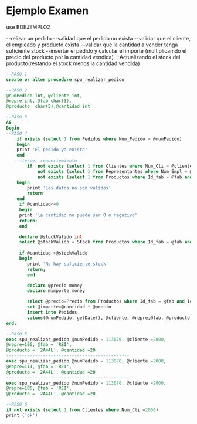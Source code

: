# Ejemplo Examen
use BDEJEMPLO2

--relizar un pedido
--validad que el pedido no exista
--validar que el cliente, el empleado y producto exista
--validar que la cantidad a vender tenga suficiente stock
--insertar el pedido y calcular el importe (multiplicamdo el precio del producto por la cantidad vendida)
--Actualizando el stock del producto(restando el stock menos la cantidad vendida)
```sql
--PASO 1
create or alter procedure spu_realizar_pedido

--PASO 2
@numPedido int, @cliente int,
@repre int, @fab char(3),
@producto  char(5),@cantidad int

--PASO 3
AS
Begin
--PASO 4
	if exists (select 1 from Pedidos where Num_Pedido = @numPedido)
	begin
	print 'El pedido ya existe'
	end
	--tercer requeriemiento
		if  not exists (select 1 from Clientes where Num_Cli = @cliente) or
			not exists (select 1 from Representantes where Num_Empl = @repre) or
			not exists (select 1 from Productos where Id_fab = @fab and Id_producto = @producto) 
	begin
		print 'Los datos no son validos'
		return
	end
	 if @cantidad<=0
	 begin
	 print 'la cantidad no puede ser 0 o negativo'
	 return;
	 end

	 declare @stockValido int
	 select @stockValido = Stock from Productos where Id_fab = @fab and Id_producto = @producto
	 
	 if @cantidad >@stockValido
	 begin
		print 'No hay suficiente stock'
		return;
		end

		declare @precio money
		declare @importe money

		select @precio=Precio from Productos where Id_fab = @fab and Id_producto = @producto
		set @importe=@cantidad * @precio
		insert into Pedidos
		values(@numPedido, getDate(), @cliente, @repre,@fab, @producto, @cantidad)
end;

--PASO 5
exec spu_realizar_pedido @numPedido = 113070, @cliente =2000,
@repre=106, @fab = 'REI',
@producto = '2A44L', @cantidad =20
-----------------------------------------------
exec spu_realizar_pedido @numPedido = 113070, @cliente =2000,
@repre=111, @fab = 'REI',
@producto = '2A44L', @cantidad =20
-----------------------------------------------
exec spu_realizar_pedido @numPedido = 113070, @cliente =2000,
@repre=106, @fab = 'REI',
@producto = '2A44L', @cantidad =20

--PASO 6
if not exists (select 1 from Clientes where Num_Cli =2000)
print ('ok')

```


